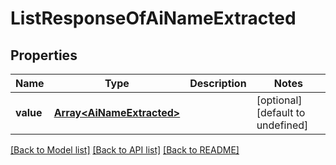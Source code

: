 
# ListResponseOfAiNameExtracted

## Properties
Name | Type | Description | Notes
------------ | ------------- | ------------- | -------------
**value** | [**Array&lt;AiNameExtracted&gt;**](AiNameExtracted.md) |  | [optional] [default to undefined]



[[Back to Model list]](README.md#documentation-for-models) [[Back to API list]](README.md#documentation-for-api-endpoints) [[Back to README]](README.md)

